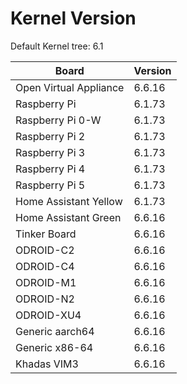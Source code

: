 
# Kernel Version

Default Kernel tree: 6.1

| Board | Version |
|-------|---------|
| Open Virtual Appliance | 6.6.16 |
| Raspberry Pi | 6.1.73 |
| Raspberry Pi 0-W | 6.1.73 |
| Raspberry Pi 2 | 6.1.73 |
| Raspberry Pi 3 | 6.1.73 |
| Raspberry Pi 4 | 6.1.73 |
| Raspberry Pi 5 | 6.1.73 |
| Home Assistant Yellow | 6.1.73 |
| Home Assistant Green | 6.6.16 |
| Tinker Board | 6.6.16 |
| ODROID-C2 | 6.6.16 |
| ODROID-C4 | 6.6.16 |
| ODROID-M1 | 6.6.16 |
| ODROID-N2 | 6.6.16 |
| ODROID-XU4 | 6.6.16 |
| Generic aarch64 | 6.6.16 |
| Generic x86-64 | 6.6.16 |
| Khadas VIM3 | 6.6.16 |
